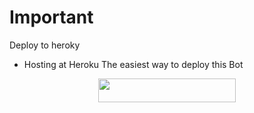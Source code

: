# Important

Deploy to heroky

- Hosting at Heroku
The easiest way to deploy this Bot
<p align="center"><a href="https://heroku.com/deploy?template=https://github.com/NotYourAstro/Music/Music"> <img src="https://img.shields.io/badge/Deploy%20To%20Heroku-black?style=for-the-badge&logo=heroku" width="220" height="38.45"/></a></p>


